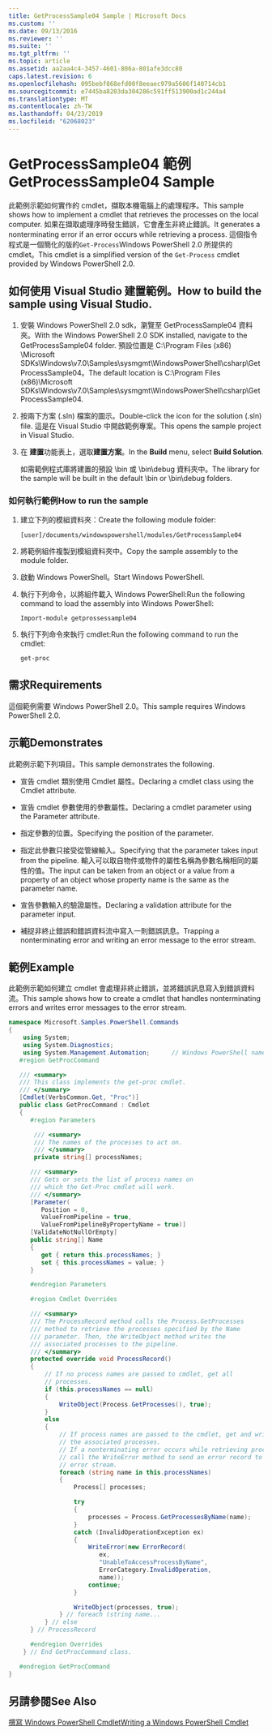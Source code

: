 ```yaml
---
title: GetProcessSample04 Sample | Microsoft Docs
ms.custom: ''
ms.date: 09/13/2016
ms.reviewer: ''
ms.suite: ''
ms.tgt_pltfrm: ''
ms.topic: article
ms.assetid: aa2aa4c4-3457-4601-806a-801afe3dcc80
caps.latest.revision: 6
ms.openlocfilehash: 095bebf868efd00f8eeaec979a5606f140714cb1
ms.sourcegitcommit: e7445ba8203da304286c591ff513900ad1c244a4
ms.translationtype: MT
ms.contentlocale: zh-TW
ms.lasthandoff: 04/23/2019
ms.locfileid: "62068023"
---
```

# <a name="getprocesssample04-sample"></a><span data-ttu-id="38f43-102">GetProcessSample04 範例</span><span class="sxs-lookup"><span data-stu-id="38f43-102">GetProcessSample04 Sample</span></span>

<span data-ttu-id="38f43-103">此範例示範如何實作的 cmdlet，擷取本機電腦上的處理程序。</span><span class="sxs-lookup"><span data-stu-id="38f43-103">This sample shows how to implement a cmdlet that retrieves the processes on the local computer.</span></span> <span data-ttu-id="38f43-104">如果在擷取處理序時發生錯誤，它會產生非終止錯誤。</span><span class="sxs-lookup"><span data-stu-id="38f43-104">It generates a nonterminating error if an error occurs while retrieving a process.</span></span> <span data-ttu-id="38f43-105">這個指令程式是一個簡化的版的`Get-Process`Windows PowerShell 2.0 所提供的 cmdlet。</span><span class="sxs-lookup"><span data-stu-id="38f43-105">This cmdlet is a simplified version of the `Get-Process` cmdlet provided by Windows PowerShell 2.0.</span></span>

## <a name="how-to-build-the-sample-using-visual-studio"></a><span data-ttu-id="38f43-106">如何使用 Visual Studio 建置範例。</span><span class="sxs-lookup"><span data-stu-id="38f43-106">How to build the sample using Visual Studio.</span></span>

1. <span data-ttu-id="38f43-107">安裝 Windows PowerShell 2.0 sdk，瀏覽至 GetProcessSample04 資料夾。</span><span class="sxs-lookup"><span data-stu-id="38f43-107">With the Windows PowerShell 2.0 SDK installed, navigate to the GetProcessSample04 folder.</span></span> <span data-ttu-id="38f43-108">預設位置是 C:\Program Files (x86) \Microsoft SDKs\Windows\v7.0\Samples\sysmgmt\WindowsPowerShell\csharp\GetProcessSample04。</span><span class="sxs-lookup"><span data-stu-id="38f43-108">The default location is C:\Program Files (x86)\Microsoft SDKs\Windows\v7.0\Samples\sysmgmt\WindowsPowerShell\csharp\GetProcessSample04.</span></span>

2. <span data-ttu-id="38f43-109">按兩下方案 (.sln) 檔案的圖示。</span><span class="sxs-lookup"><span data-stu-id="38f43-109">Double-click the icon for the solution (.sln) file.</span></span> <span data-ttu-id="38f43-110">這是在 Visual Studio 中開啟範例專案。</span><span class="sxs-lookup"><span data-stu-id="38f43-110">This opens the sample project in Visual Studio.</span></span>

3. <span data-ttu-id="38f43-111">在 **建置**功能表上，選取**建置方案**。</span><span class="sxs-lookup"><span data-stu-id="38f43-111">In the **Build** menu, select **Build Solution**.</span></span>

    <span data-ttu-id="38f43-112">如需範例程式庫將建置的預設 \bin 或 \bin\debug 資料夾中。</span><span class="sxs-lookup"><span data-stu-id="38f43-112">The library for the sample will be built in the default \bin or \bin\debug folders.</span></span>

### <a name="how-to-run-the-sample"></a><span data-ttu-id="38f43-113">如何執行範例</span><span class="sxs-lookup"><span data-stu-id="38f43-113">How to run the sample</span></span>

1. <span data-ttu-id="38f43-114">建立下列的模組資料夾：</span><span class="sxs-lookup"><span data-stu-id="38f43-114">Create the following module folder:</span></span>

    `[user]/documents/windowspowershell/modules/GetProcessSample04`

2. <span data-ttu-id="38f43-115">將範例組件複製到模組資料夾中。</span><span class="sxs-lookup"><span data-stu-id="38f43-115">Copy the sample assembly to the module folder.</span></span>

3. <span data-ttu-id="38f43-116">啟動 Windows PowerShell。</span><span class="sxs-lookup"><span data-stu-id="38f43-116">Start Windows PowerShell.</span></span>

4. <span data-ttu-id="38f43-117">執行下列命令，以將組件載入 Windows PowerShell:</span><span class="sxs-lookup"><span data-stu-id="38f43-117">Run the following command to load the assembly into Windows PowerShell:</span></span>

    `Import-module getprossessample04`

5. <span data-ttu-id="38f43-118">執行下列命令來執行 cmdlet:</span><span class="sxs-lookup"><span data-stu-id="38f43-118">Run the following command to run the cmdlet:</span></span>

    `get-proc`

## <a name="requirements"></a><span data-ttu-id="38f43-119">需求</span><span class="sxs-lookup"><span data-stu-id="38f43-119">Requirements</span></span>

<span data-ttu-id="38f43-120">這個範例需要 Windows PowerShell 2.0。</span><span class="sxs-lookup"><span data-stu-id="38f43-120">This sample requires Windows PowerShell 2.0.</span></span>

## <a name="demonstrates"></a><span data-ttu-id="38f43-121">示範</span><span class="sxs-lookup"><span data-stu-id="38f43-121">Demonstrates</span></span>

<span data-ttu-id="38f43-122">此範例示範下列項目。</span><span class="sxs-lookup"><span data-stu-id="38f43-122">This sample demonstrates the following.</span></span>

- <span data-ttu-id="38f43-123">宣告 cmdlet 類別使用 Cmdlet 屬性。</span><span class="sxs-lookup"><span data-stu-id="38f43-123">Declaring a cmdlet class using the Cmdlet attribute.</span></span>

- <span data-ttu-id="38f43-124">宣告 cmdlet 參數使用的參數屬性。</span><span class="sxs-lookup"><span data-stu-id="38f43-124">Declaring a cmdlet parameter using the Parameter attribute.</span></span>

- <span data-ttu-id="38f43-125">指定參數的位置。</span><span class="sxs-lookup"><span data-stu-id="38f43-125">Specifying the position of the parameter.</span></span>

- <span data-ttu-id="38f43-126">指定此參數只接受從管線輸入。</span><span class="sxs-lookup"><span data-stu-id="38f43-126">Specifying that the parameter takes input from the pipeline.</span></span> <span data-ttu-id="38f43-127">輸入可以取自物件或物件的屬性名稱為參數名稱相同的屬性的值。</span><span class="sxs-lookup"><span data-stu-id="38f43-127">The input can be taken from an object or a value from a property of an object whose property name is the same as the parameter name.</span></span>

- <span data-ttu-id="38f43-128">宣告參數輸入的驗證屬性。</span><span class="sxs-lookup"><span data-stu-id="38f43-128">Declaring a validation attribute for the parameter input.</span></span>

- <span data-ttu-id="38f43-129">補捉非終止錯誤和錯誤資料流中寫入一則錯誤訊息。</span><span class="sxs-lookup"><span data-stu-id="38f43-129">Trapping a nonterminating error and writing an error message to the error stream.</span></span>

## <a name="example"></a><span data-ttu-id="38f43-130">範例</span><span class="sxs-lookup"><span data-stu-id="38f43-130">Example</span></span>

<span data-ttu-id="38f43-131">此範例示範如何建立 cmdlet 會處理非終止錯誤，並將錯誤訊息寫入到錯誤資料流。</span><span class="sxs-lookup"><span data-stu-id="38f43-131">This sample shows how to create a cmdlet that handles nonterminating errors and writes error messages to the error stream.</span></span>

```csharp
namespace Microsoft.Samples.PowerShell.Commands
{
    using System;
    using System.Diagnostics;
    using System.Management.Automation;      // Windows PowerShell namespace.
   #region GetProcCommand

   /// <summary>
   /// This class implements the get-proc cmdlet.
   /// </summary>
   [Cmdlet(VerbsCommon.Get, "Proc")]
   public class GetProcCommand : Cmdlet
   {
      #region Parameters

       /// <summary>
       /// The names of the processes to act on.
       /// </summary>
       private string[] processNames;

      /// <summary>
      /// Gets or sets the list of process names on
      /// which the Get-Proc cmdlet will work.
      /// </summary>
      [Parameter(
         Position = 0,
         ValueFromPipeline = true,
         ValueFromPipelineByPropertyName = true)]
      [ValidateNotNullOrEmpty]
      public string[] Name
      {
         get { return this.processNames; }
         set { this.processNames = value; }
      }

      #endregion Parameters

      #region Cmdlet Overrides

      /// <summary>
      /// The ProcessRecord method calls the Process.GetProcesses
      /// method to retrieve the processes specified by the Name
      /// parameter. Then, the WriteObject method writes the
      /// associated processes to the pipeline.
      /// </summary>
      protected override void ProcessRecord()
      {
          // If no process names are passed to cmdlet, get all
          // processes.
          if (this.processNames == null)
          {
              WriteObject(Process.GetProcesses(), true);
          }
          else
          {
              // If process names are passed to the cmdlet, get and write
              // the associated processes.
              // If a nonterminating error occurs while retrieving processes,
              // call the WriteError method to send an error record to the
              // error stream.
              foreach (string name in this.processNames)
              {
                  Process[] processes;

                  try
                  {
                      processes = Process.GetProcessesByName(name);
                  }
                  catch (InvalidOperationException ex)
                  {
                      WriteError(new ErrorRecord(
                         ex,
                         "UnableToAccessProcessByName",
                         ErrorCategory.InvalidOperation,
                         name));
                      continue;
                  }

                  WriteObject(processes, true);
              } // foreach (string name...
          } // else
      } // ProcessRecord

      #endregion Overrides
    } // End GetProcCommand class.

   #endregion GetProcCommand
}
```

## <a name="see-also"></a><span data-ttu-id="38f43-132">另請參閱</span><span class="sxs-lookup"><span data-stu-id="38f43-132">See Also</span></span>

[<span data-ttu-id="38f43-133">撰寫 Windows PowerShell Cmdlet</span><span class="sxs-lookup"><span data-stu-id="38f43-133">Writing a Windows PowerShell Cmdlet</span></span>](./writing-a-windows-powershell-cmdlet.md)
